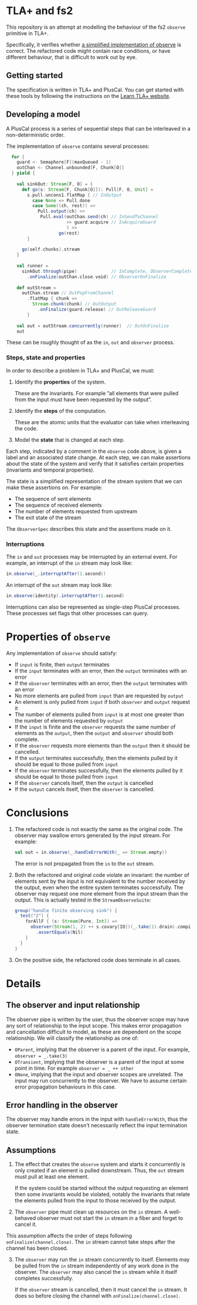 # TLA+ and fs2

This repository is an attempt at modelling the behaviour of the fs2 `observe` primitive in
TLA+.

Specifically, it verifies whether [a simplified implementation of observe](https://github.com/typelevel/fs2/issues/2778) is correct.
The refactored code might contain race conditions, or have different behaviour, that is difficult to work out by eye.

## Getting started

The specification is written in TLA+ and PlusCal. You can get started with these tools by following the instructions on the [Learn TLA+ website](https://www.learntla.com/introduction/).

## Developing a model

A PlusCal process is a series of sequential steps that can be interleaved in a non-deterministic order.

The implementation of `observe` contains several processes:

```scala
  for {                                                                 
    guard <- Semaphore[F](maxQueued - 1)
    outChan <- Channel.unbounded[F, Chunk[O]]
  } yield {
 
    val sinkOut: Stream[F, O] = {
      def go(s: Stream[F, Chunk[O]]): Pull[F, O, Unit] =
        s.pull.uncons1.flatMap { // InOutput
          case None => Pull.done
          case Some((ch, rest)) =>
            Pull.output(ch) >>
             Pull.eval(outChan.send(ch) // InSendToChannel
                       >> guard.acquire // InAcquireGuard
                       ) >>
                    go(rest)
        }
 
      go(self.chunks).stream
    }
 
    val runner =
      sinkOut.through(pipe)             // InComplete, ObserverComplete
        .onFinalize(outChan.close.void) // ObserverOnFinalize
 
    def outStream =
      outChan.stream // OutPopFromChannel
        .flatMap { chunk =>
          Stream.chunk(chunk) // OutOutput
            .onFinalize(guard.release) // OutReleaseGuard
        }
 
    val out = outStream.concurrently(runner)  // OutOnFinalize
    out
```

These can be roughly thought of as the `in`, `out` and `observer` process.

### Steps, state and properties

In order to describe a problem in TLA+ and PlusCal, we must:
 1. Identify the **properties** of the system. 
    
	These are the invariants. For example ”all elements that were
    pulled from the input must have been requested by the output”.

 2. Identify the **steps** of the computation.
 
    These are the atomic units that the evaluator can take when
    interleaving the code.
	
 3. Model the **state** that is changed at each step.

Each step, indicated by a comment in the `observe` code above, is given a label and an associated state change. 
At each step, we can make assertions about the state of the system and verify that it satisfies certain properties (invariants and temporal properties).

The state is a simplified representation of the stream system that we can make these assertions on. For example:
 - The sequence of sent elements 
 - The sequence of received elements
 - The number of elements requested from upstream
 - The exit state of the stream

The `ObserverSpec` describes this state and the assertions made on it.

### Interruptions

The `in` and `out` processes may be interrupted by an external event. For example, an interrupt of the `in` stream may look like:

```scala
in.observe(_.interruptAfter(1.second))
```

An interrupt of the `out` stream may look like:

```scala
in.observe(identity).interruptAfter(1.second)
```

Interruptions can also be represented as single-step PlusCal processes. These processes set flags that other processes can query.

# Properties of `observe`

Any implementation of `observe` should satisfy:
 - If `input` is finite, then `output` terminates
 - If the `input` terminates with an error, then the `output` terminates with an error
 - If the `observer` terminates with an error, then the `output` terminates with an error
 - No more elements are pulled from `input` than are requested by `output`
 - An element is only pulled from `input` if both `observer` and `output` request it
 - The number of elements pulled from `input` is at most one greater than the number of elements requested by `output`
 - If the `input` is finite and the `observer` requests the same number of elements as the `output`, then the `output` and `observer` should both complete.
 - If the `observer` requests more elements than the `output` then it should be cancelled. 
 - If the `output` terminates successfully, then the elements pulled by it should be equal to those pulled from `input`
 - If the `observer` terminates successfully, then the elements pulled by it should be equal to those pulled from `input`
 - If the `observer` cancels itself, then the `output` is cancelled 
 - If the `output` cancels itself, then the `observer` is cancelled. 
 
# Conclusions

1. The refactored code is not exactly the same as the original code.
   The observer may swallow errors generated by the input stream. For example:

   ```scala
   val out = in.observe(_.handleErrorWith(_ => Stream.empty))
   ```
   
   The error is not propagated from the `in` to the `out` stream.

2. Both the refactored and original code violate an invariant: the number of elements sent by the input is not equivalent to the number received by the output, even when the entire system terminates successfully. The observer may request one more element from the input stream than the output. This is actually tested in the `StreamObserveSuite`:

   ```scala
   group("handle finite observing sink") {
     test("2") {
       forAllF { (s: Stream[Pure, Int]) =>
         observer(Stream(1, 2) ++ s.covary[IO])(_.take(1).drain).compile.toList
           .assertEquals(Nil)
       }
     }
   }
   ```

3. On the positive side, the refactored code does terminate in all cases.

# Details

## The observer and input relationship

The observer pipe is written by the user, thus the observer scope may have any sort of relationship to the input scope. This makes error propagation and cancellation difficult to model, as these are dependent on the scope relationship. We will classify the relationship as one of:
 - `OParent`, implying that the observer is a parent of the input. For example, `observer = _.take(3)`
 - `OTransient`, implying that the observer is a parent of the input at some point in time. For example `observer = _ ++ other`
 - `ONone`, implying that the input and observer scopes are unrelated. The input may run concurrently to the observer. We have to assume certain error propagation behaviours in this case.
 
## Error handling in the observer
 
The observer may handle errors in the input with `handleErrorWith`, thus the observer termination state doesn't necessarily reflect the input termination state.

## Assumptions

 1. The effect that creates the `observe` system and starts it concurrently is only created if an element is pulled downstream. Thus, the `out` stream must pull at least one element.
 
	If the system could be started without the output requesting an element then some invariants would be violated, notably the invariants that relate the elements pulled from the input to those received by the output.

 2. The `observer` pipe must clean up resources on the `in` stream. A well-behaved observer must not start the `in` stream in a fiber and forget to cancel it.
 
   This assumption affects the order of steps following `onFinalize(channel.close)`. The `in` stream cannot take steps after the channel has been closed.

 3. The `observer` may run the `in` stream concurrently to itself. Elements may be pulled from the `in` stream independently of any work done in the observer. The `observer` may also cancel the `in` stream while it itself completes successfully.
 
    If the `observer` stream is cancelled, then it must cancel the `in` stream. It does so before closing the channel with `onFinalize(channel.close)`.
